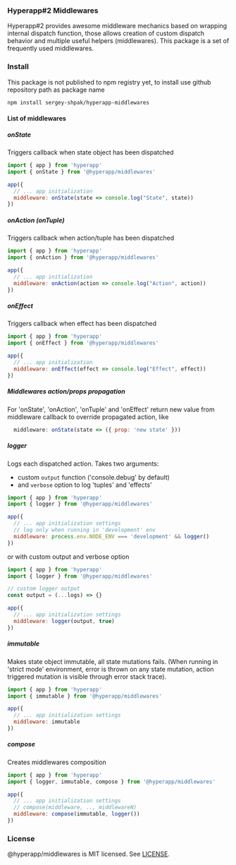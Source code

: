 ### Hyperapp#2 Middlewares

Hyperapp#2 provides awesome middleware mechanics based on wrapping internal dispatch function, those allows creation of custom dispatch behavior and multiple useful helpers (middlewares). This package is a set of frequently used middlewares.

### Install
This package is not published to npm registry yet,
to install use github repository path as package name
```bash
npm install sergey-shpak/hyperapp-middlewares
```

#### List of middlewares

##### onState
Triggers callback when state object has been dispatched
```javascript
import { app } from 'hyperapp'
import { onState } from '@hyperapp/middlewares'

app({
  // ... app initialization
  middleware: onState(state => console.log("State", state))
})
```

##### onAction (onTuple)
Triggers callback when action/tuple has been dispatched
```javascript
import { app } from 'hyperapp'
import { onAction } from '@hyperapp/middlewares'

app({
  // ... app initialization
  middleware: onAction(action => console.log("Action", action))
})
```

##### onEffect
Triggers callback when effect has been dispatched
```javascript
import { app } from 'hyperapp'
import { onEffect } from '@hyperapp/middlewares'

app({
  // ... app initialization
  middleware: onEffect(effect => console.log("Effect", effect))
})
```

##### Middlewares action/props propagation
For 'onState', 'onAction', 'onTuple' and 'onEffect' return new value from middleware callback to override propagated action, like
```javascript
  middleware: onState(state => ({ prop: 'new state' }))
```

##### logger
Logs each dispatched action. Takes two arguments:
- custom `output` function ('console.debug' by default)
- and `verbose` option to log 'tuples' and 'effects'

```javascript
import { app } from 'hyperapp'
import { logger } from '@hyperapp/middlewares'

app({
  // ... app initialization settings
  // log only when running in 'development' env
  middleware: process.env.NODE_ENV === 'development' && logger()
})
```

or with custom output and verbose option
```javascript
import { app } from 'hyperapp'
import { logger } from '@hyperapp/middlewares'

// custom logger output
const output = (...logs) => {}

app({
  // ... app initialization settings
  middleware: logger(output, true)
})
```

##### immutable
Makes state object immutable, all state mutations fails.
(When running in 'strict mode' environment, error is thrown on any state mutation, action triggered mutation is visible through error stack trace).
```javascript
import { app } from 'hyperapp'
import { immutable } from '@hyperapp/middlewares'

app({
  // ... app initialization settings
  middleware: immutable
})
```

##### compose
Creates middlewares composition
```javascript
import { app } from 'hyperapp'
import { logger, immutable, compose } from '@hyperapp/middlewares'

app({
  // ... app initialization settings
  // compose(middleware, .., middlewareN)
  middleware: compose(immutable, logger())
})
```

### License
@hyperapp/middlewares is MIT licensed. See [LICENSE](LICENSE.md).
